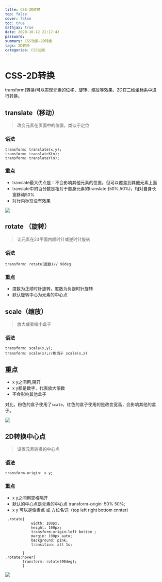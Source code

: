 ```yaml
---
title: CSS-2D转换
top: false
cover: false
toc: true
mathjax: true
date: 2020-10-12 22:17:43
password:
summary: CSS动画-2D转换
tags: 2D转换
categories: CSS动画
---
```


# CSS-2D转换

transform(转换)可以实现元素的位移、旋转、缩放等效果，2D在二维坐标系中进行转换。

## translate（移动）

> 改变元素在页面中的位置，类似于定位

### 语法

```
transform: translate(x,y);
transform: translateX(n);
transform: translateY(n);
```

### 重点

* translate最大优点是：不会影响其他元素的位置，但可以覆盖到其他元素上面
* translate中的百分数是相对于自身元素的translate:(50%,50%)，相对自身长宽移动50%
* 对行内标签没有效果

![](1.gif)

## rotate （旋转）

> 让元素在2d平面内顺时针或逆时针旋转

### 语法

```
transform: rotate(度数)// 90deg
```

### 重点

* 度数为正顺时针旋转，度数为负逆时针旋转
* 默认旋转中心为元素的中心点

## scale（缩放）

> 放大或者缩小盒子

### 语法

```
transform: scale(x,y);
transform: scale(x);//相当于 scale(x,x)
```

## 重点

* x y之间用,隔开
* x y都是数字，代表放大倍数
* 不会影响其他盒子

对比，粉色的盒子使用了`scale`，红色的盒子使用的是改变宽高，会影响其他的盒子。

![](2.gif)

## 2D转换中心点

> 设置元素转换的中心点

### 语法

```
transform-origin: x y;
```

### 重点

* x y之间用空格隔开
* 默认的中心点是元素的中心点 transform-origin: 50% 50%;
* x y 可以是像素点 或 方位名词（top left right bottom cnnter）

```
 .rotate{
            width: 100px;
            height: 100px;
            transform-origin:left bottom ;
            margin: 100px auto;
            background: pink;
            transition: all 1s;

        }
.rotate:hover{
        transform: rotate(90deg);
        }
```

![](3.gif)

